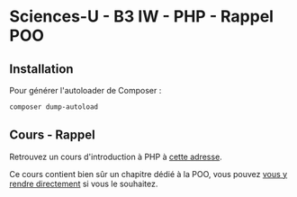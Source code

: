 # Sciences-U - B3 IW - PHP - Rappel POO

## Installation

Pour générer l'autoloader de Composer :

```bash
composer dump-autoload
```

## Cours - Rappel

Retrouvez un cours d'introduction à PHP à [cette adresse](https://ld-web.github.io/su-php-2023-course/).

Ce cours contient bien sûr un chapitre dédié à la POO, vous pouvez [vous y rendre directement](https://ld-web.github.io/su-php-2023-course/poo) si vous le souhaitez.
